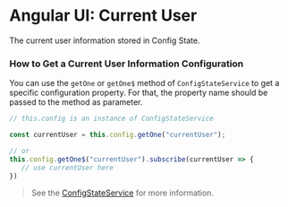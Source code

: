 # Angular UI: Current User

The current user information stored in Config State.

### How to Get a Current User Information Configuration

You can use the `getOne` or `getOne$` method of `ConfigStateService` to get a specific configuration property. For that, the property name should be passed to the method as parameter.

```js
// this.config is an instance of ConfigStateService

const currentUser = this.config.getOne("currentUser");

// or
this.config.getOne$("currentUser").subscribe(currentUser => {
   // use currentUser here
})
```
 
> See the [ConfigStateService](./config-state-service) for more information.
